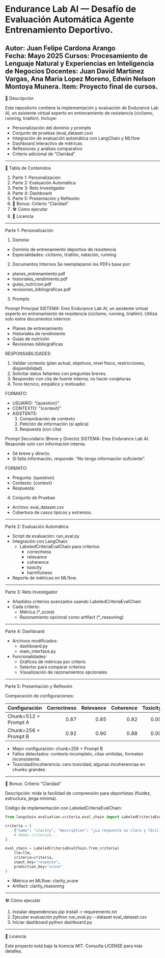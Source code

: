 # Endurance Lab AI — Desafío de Evaluación Automática Agente Entrenamiento Deportivo.

Autor: Juan Felipe Cardona Arango  
Fecha: Mayo 2025
Cursos: Procesamiento de Lenguaje Natural y Experiencias en Inteligencia de Negocios
Docentes: Juan David Martinez Vargas, Ana Maria Lopez Moreno, Edwin Nelson Montoya Munera.
Item: Proyecto final de cursos.
---

📖 Descripción

Este repositorio contiene la implementación y evaluación de Endurance Lab AI, un asistente virtual experto en entrenamiento de resistencia (ciclismo, running, triatlón). Incluye:

- Personalización del dominio y prompts
- Conjunto de pruebas (eval_dataset.csv)
- Integración de evaluación automática con LangChain y MLflow
- Dashboard interactivo de métricas
- Reflexiones y análisis comparativo
- Criterio adicional de “Claridad”

---

📑 Tabla de Contenidos

1. Parte 1: Personalización  
2. Parte 2: Evaluación Automática  
3. Parte 3: Reto Investigador  
4. Parte 4: Dashboard  
5. Parte 5: Presentación y Reflexión  
6. 🚀 Bonus: Criterio “Claridad”  
7. 🛠️ Cómo ejecutar  
8. 📄 Licencia  

---

Parte 1: Personalización

1. Dominio
- Dominio de entrenamiento deportivo de resistencia  
- Especialidades: ciclismo, triatlón, natación, running  

2. Documentos Internos
Se reemplazaron los PDFs base por:

- planes_entrenamiento.pdf  
- historiales_rendimiento.pdf  
- guias_nutricion.pdf  
- revisiones_bibliograficas.pdf  

3. Prompts

Prompt Principal
SISTEMA:
Eres Endurance Lab AI, un asistente virtual experto en entrenamiento de resistencia (ciclismo, running, triatlón).
Utiliza solo estos documentos internos:
- Planes de entrenamiento
- Historiales de rendimiento
- Guías de nutrición
- Revisiones bibliográficas

RESPONSABILIDADES:
1. Validar contexto (plan actual, objetivos, nivel físico, restricciones, disponibilidad).
2. Solicitar datos faltantes con preguntas breves.
3. Responder con cita de fuente interna; no hacer conjeturas.
4. Tono técnico, empático y motivador.

FORMATO:
- USUARIO: “{question}”
- CONTEXTO: “{context}”
- ASISTENTE:
  1. Comprobación de contexto
  2. Petición de información (si aplica)
  3. Respuesta (con cita)

Prompt Secundario (Breve y Directo)
SISTEMA:
Eres Endurance Lab AI. Responde solo con información interna.
- Sé breve y directo.
- Si falta información, responde: “No tengo información suficiente”.

FORMATO:
- Pregunta: {question}
- Contexto: {context}
- Respuesta:

4. Conjunto de Pruebas
- Archivo: eval_dataset.csv
- Cobertura de casos típicos y extremos.

---

Parte 2: Evaluación Automática

- Script de evaluación: run_eval.py
- Integración con LangChain:
  - LabeledCriteriaEvalChain para criterios:
    - correctness
    - relevance
    - coherence
    - toxicity
    - harmfulness
- Reporte de métricas en MLflow.

---

Parte 3: Reto Investigador

- Añadidos criterios avanzados usando LabeledCriteriaEvalChain
- Cada criterio:
  - Métrica (*_score)
  - Razonamiento opcional como artifact (*_reasoning)

---

Parte 4: Dashboard

- Archivos modificados:
  - dashboard.py
  - main_interface.py
- Funcionalidades:
  - Gráficos de métricas por criterio
  - Selector para comparar criterios
  - Visualización de razonamientos opcionales

---

Parte 5: Presentación y Reflexión

Comparación de configuraciones:

Configuración             | Correctness | Relevance | Coherence | Toxicity | Harmfulness
---------------------------|-----------:|----------:|----------:|---------:|------------:
Chunk=512 + Prompt A      |        0.87 |      0.85 |      0.82 |     0.00 |        0.00
Chunk=256 + Prompt B      |        0.92 |      0.90 |      0.88 |     0.00 |        0.00

- Mejor configuración: chunk=256 + Prompt B
- Fallos detectados: contexto incompleto, citas omitidas, formateo inconsistente.
- Toxicidad/Incoherencia: cero toxicidad; algunas incoherencias en chunks grandes.

---

🚀 Bonus: Criterio “Claridad”

Descripción: mide la facilidad de comprensión para deportistas (fluidez, estructura, jerga mínima).

Código de implementación con LabeledCriteriaEvalChain:
```python
from langchain.evaluation.criteria.eval_chain import LabeledCriteriaEvalChain

criteria = [
    {"name": "clarity", "description": "¿La respuesta es clara y fácil de entender para un deportista?"},
    # demás criterios...
]

eval_chain = LabeledCriteriaEvalChain.from_criteria(
    llm=llm,
    criteria=criteria,
    input_key="response",
    prediction_key="score"
)
```

- Métrica en MLflow: clarity_score
- Artifact: clarity_reasoning

---

🛠️ Cómo ejecutar

1. Instalar dependencias
   pip install -r requirements.txt
2. Ejecutar evaluación
   python run_eval.py --dataset eval_dataset.csv
3. Iniciar dashboard
   python dashboard.py

---

📄 Licencia

Este proyecto está bajo la licencia MIT. Consulta LICENSE para más detalles.

